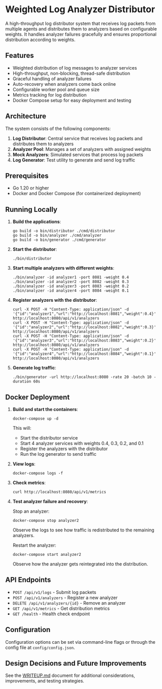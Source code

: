 # Weighted Log Analyzer Distributor

A high-throughput log distributor system that receives log packets from multiple agents and distributes them to analyzers based on configurable weights. It handles analyzer failures gracefully and ensures proportional distribution according to weights.

## Features

- Weighted distribution of log messages to analyzer services
- High-throughput, non-blocking, thread-safe distribution
- Graceful handling of analyzer failures
- Auto-recovery when analyzers come back online
- Configurable worker pool and queue size
- Metrics tracking for log distribution
- Docker Compose setup for easy deployment and testing

## Architecture

The system consists of the following components:

1. **Log Distributor**: Central service that receives log packets and distributes them to analyzers
2. **Analyzer Pool**: Manages a set of analyzers with assigned weights
3. **Mock Analyzers**: Simulated services that process log packets
4. **Log Generator**: Test utility to generate and send log traffic

## Prerequisites

- Go 1.20 or higher
- Docker and Docker Compose (for containerized deployment)

## Running Locally

1. **Build the applications**:

   ```
   go build -o bin/distributor ./cmd/distributor
   go build -o bin/analyzer ./cmd/analyzer
   go build -o bin/generator ./cmd/generator
   ```

2. **Start the distributor**:

   ```
   ./bin/distributor
   ```

3. **Start multiple analyzers with different weights**:

   ```
   ./bin/analyzer -id analyzer1 -port 8081 -weight 0.4
   ./bin/analyzer -id analyzer2 -port 8082 -weight 0.3
   ./bin/analyzer -id analyzer3 -port 8083 -weight 0.2
   ./bin/analyzer -id analyzer4 -port 8084 -weight 0.1
   ```

4. **Register analyzers with the distributor**:

   ```
   curl -X POST -H "Content-Type: application/json" -d '{"id":"analyzer1","url":"http://localhost:8081","weight":0.4}' http://localhost:8080/api/v1/analyzers
   curl -X POST -H "Content-Type: application/json" -d '{"id":"analyzer2","url":"http://localhost:8082","weight":0.3}' http://localhost:8080/api/v1/analyzers
   curl -X POST -H "Content-Type: application/json" -d '{"id":"analyzer3","url":"http://localhost:8083","weight":0.2}' http://localhost:8080/api/v1/analyzers
   curl -X POST -H "Content-Type: application/json" -d '{"id":"analyzer4","url":"http://localhost:8084","weight":0.1}' http://localhost:8080/api/v1/analyzers
   ```

5. **Generate log traffic**:

   ```
   ./bin/generator -url http://localhost:8080 -rate 20 -batch 10 -duration 60s
   ```

## Docker Deployment

1. **Build and start the containers**:

   ```
   docker-compose up -d
   ```

   This will:
   - Start the distributor service
   - Start 4 analyzer services with weights 0.4, 0.3, 0.2, and 0.1
   - Register the analyzers with the distributor
   - Run the log generator to send traffic

2. **View logs**:

   ```
   docker-compose logs -f
   ```

3. **Check metrics**:

   ```
   curl http://localhost:8080/api/v1/metrics
   ```

4. **Test analyzer failure and recovery**:

   Stop an analyzer:
   ```
   docker-compose stop analyzer2
   ```

   Observe the logs to see how traffic is redistributed to the remaining analyzers.

   Restart the analyzer:
   ```
   docker-compose start analyzer2
   ```

   Observe how the analyzer gets reintegrated into the distribution.

## API Endpoints

- `POST /api/v1/logs` - Submit log packets
- `POST /api/v1/analyzers` - Register a new analyzer
- `DELETE /api/v1/analyzers/{id}` - Remove an analyzer
- `GET /api/v1/metrics` - Get distribution metrics
- `GET /health` - Health check endpoint

## Configuration

Configuration options can be set via command-line flags or through the config file at `config/config.json`.

## Design Decisions and Future Improvements

See the [WRITEUP.md](WRITEUP.md) document for additional considerations, improvements, and testing strategies.
